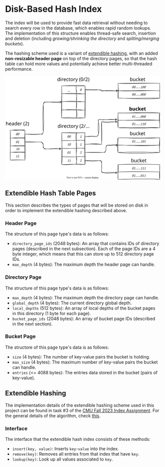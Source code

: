 # Disk-Based Hash Index

The index will be used to provide fast data retrieval without needing to search every row in the database, which enables rapid random lookups. The implementation of this structure enables thread-safe search, insertion and deletion (including *growing/shrinking the directory* and *spliting/merging buckets*).

The hashing scheme used is a variant of [extendible hashing](https://en.wikipedia.org/wiki/Extendible_hashing), with an added **non-resizable header page** on top of the directory pages, so that the hash table can hold more values and potentially achieve better multi-threaded performance.

![Extendible Hashing](images/hashing.svg)

## Extendible Hash Table Pages

This section describes the types of pages that will be stored on disk in order to implement the extendible hashing described above.

### Header Page

The structure of this page type's data is as follows:
- `directory_page_ids` (2048 bytes): An array that contains IDs of directory pages (described in the next subsection). Each of the page IDs are a 4 byte integer, which means that this can store up to 512 directory page IDs.
- `max_depth` (4 bytes): The maximum depth the header page can handle.

### Directory Page

The structure of this page type's data is as follows:
- `max_depth` (4 bytes): The maximum depth the directory page can handle.
- `global_depth` (4 bytes): The current directory global depth.
- `local_depths` (512 bytes): An array of local depths of the bucket pages in this directory (1 byte for each page).
- `bucket_page_ids` (2048 bytes): An array of bucket page IDs (described in the next section).

### Bucket Page

The structore of this page type's data is as follows:
- `size` (4 bytes): The number of key-value pairs the bucket is holding.
- `max_size` (4 bytes): The maximum number of key-value pairs the bucket can handle.
- `entries` (<= 4088 bytes): The entries data stored in the bucket (pairs of key-value).

## Extendible Hashing

The implementation details of the extendible hashing scheme used in this project can be found in task #3 of the [CMU Fall 2023 Index Assignment](https://15445.courses.cs.cmu.edu/fall2023/project2/). For the general details of the algorithm, check [this](https://www.geeksforgeeks.org/extendible-hashing-dynamic-approach-to-dbms/).

### Interface

The interface that the extendible hash index consists of these methods:
- `insert(key, value)`: Inserts `key`-`value` into the index.
- `remove(key)`: Removes all entries from that index that have `key`.
- `lookup(key)`: Look up all values associated to `key`.
